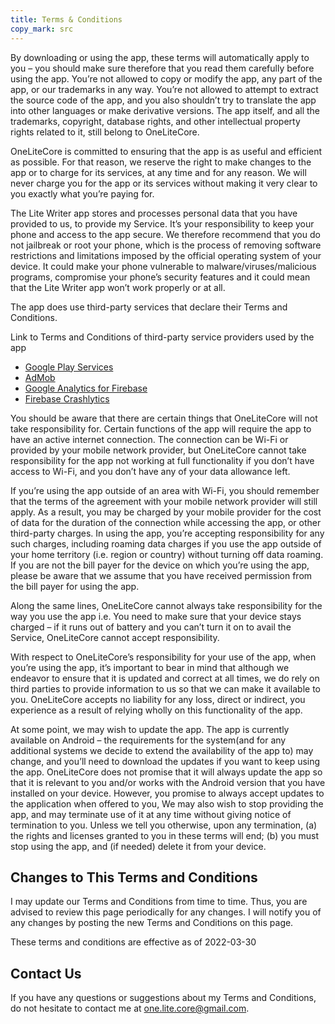 ```yaml
---
title: Terms & Conditions
copy_mark: src
---
```


By downloading or using the app, these terms will
automatically apply to you – you should make sure therefore
that you read them carefully before using the app. You’re not
allowed to copy or modify the app, any part of the app, or
our trademarks in any way. You’re not allowed to attempt to
extract the source code of the app, and you also shouldn’t try
to translate the app into other languages or make derivative
versions. The app itself, and all the trademarks, copyright,
database rights, and other intellectual property rights related
to it, still belong to OneLiteCore.

OneLiteCore is committed to ensuring that the app is
as useful and efficient as possible. For that reason, we
reserve the right to make changes to the app or to charge for
its services, at any time and for any reason. We will never
charge you for the app or its services without making it very
clear to you exactly what you’re paying for.

The Lite Writer app stores and processes personal data that
you have provided to us, to provide my
Service. It’s your responsibility to keep your phone and
access to the app secure. We therefore recommend that you do
not jailbreak or root your phone, which is the process of
removing software restrictions and limitations imposed by the
official operating system of your device. It could make your
phone vulnerable to malware/viruses/malicious programs,
compromise your phone’s security features and it could mean
that the Lite Writer app won’t work properly or at all.

The app does use third-party services that declare their
Terms and Conditions.

Link to Terms and Conditions of third-party service
providers used by the app

-  [Google Play Services](https://policies.google.com/terms)
-  [AdMob](https://developers.google.com/admob/terms)
-  [Google Analytics for Firebase](https://firebase.google.com/terms/analytics)
-  [Firebase Crashlytics](https://firebase.google.com/terms/crashlytics)

You should be aware that there are certain things that
OneLiteCore will not take responsibility for. Certain
functions of the app will require the app to have an active
internet connection. The connection can be Wi-Fi or provided
by your mobile network provider, but OneLiteCore
cannot take responsibility for the app not working at full
functionality if you don’t have access to Wi-Fi, and you don’t
have any of your data allowance left.

If you’re using the app outside of an area with Wi-Fi, you
should remember that the terms of the agreement with your
mobile network provider will still apply. As a result, you may
be charged by your mobile provider for the cost of data for
the duration of the connection while accessing the app, or
other third-party charges. In using the app, you’re accepting
responsibility for any such charges, including roaming data
charges if you use the app outside of your home territory
(i.e. region or country) without turning off data roaming. If
you are not the bill payer for the device on which you’re
using the app, please be aware that we assume that you have
received permission from the bill payer for using the app.

Along the same lines, OneLiteCore cannot always take
responsibility for the way you use the app i.e. You need to
make sure that your device stays charged – if it runs out of
battery and you can’t turn it on to avail the Service,
OneLiteCore cannot accept responsibility.

With respect to OneLiteCore’s responsibility for your
use of the app, when you’re using the app, it’s important to
bear in mind that although we endeavor to ensure that it is
updated and correct at all times, we do rely on third parties
to provide information to us so that we can make it available
to you. OneLiteCore accepts no liability for any
loss, direct or indirect, you experience as a result of
relying wholly on this functionality of the app.

At some point, we may wish to update the app. The app is
currently available on Android – the requirements for the
system(and for any additional systems we
decide to extend the availability of the app to) may change,
and you’ll need to download the updates if you want to keep
using the app. OneLiteCore does not promise that it
will always update the app so that it is relevant to you
and/or works with the Android version that you have
installed on your device. However, you promise to always
accept updates to the application when offered to you, We may
also wish to stop providing the app, and may terminate use of
it at any time without giving notice of termination to you.
Unless we tell you otherwise, upon any termination, (a) the
rights and licenses granted to you in these terms will end;
(b) you must stop using the app, and (if needed) delete it
from your device.

## Changes to This Terms and Conditions

I may update our Terms and Conditions
from time to time. Thus, you are advised to review this page
periodically for any changes. I will
notify you of any changes by posting the new Terms and
Conditions on this page.

These terms and conditions are effective as of 2022-03-30

## Contact Us
If you have any questions or suggestions about my
Terms and Conditions, do not hesitate to contact me
at one.lite.core@gmail.com.